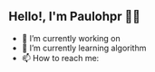 ## Hello!, I'm Paulohpr 👋🏾

- 🔭 I’m currently working on 
- 🌱 I’m currently learning algorithm
- 📫 How to reach me: 

